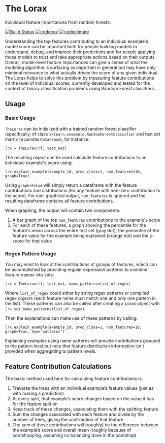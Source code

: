 # The Lorax

Individual feature importances from random forests.

[![Build Status](https://travis-ci.org/dssg/lorax.svg?branch=master)](https://travis-ci.org/dssg/lorax)
[![codecov](https://codecov.io/gh/dssg/lorax/branch/master/graph/badge.svg)](https://codecov.io/gh/dssg/lorax)
[![codeclimate](https://codeclimate.com/github/dssg/lorax.png)](https://codeclimate.com/github/dssg/lorax)

Understanding the top features contributing to an individual example's model score can be important both for people building models to understand, debug, and improve their predictions and for people applying those models to trust and take appropriate actions based on their outputs. Overall, model-level feature importances can give a sense of what the modeling algorithm is surfacing as important in general but may have only mimimal relevance to what actually drives the score of any given individual. The Lorax helps to solve this problem by measuring feature contributions on the level of individual scores, currently developed and tested for the context of binary classification problems using Random Forest classifiers.

## Usage

### Basic Usage

`TheLorax` can be initialized with a trained random forest classifier (specifically, of class `sklearn.ensemble.RandomForestClassifier` and test set matrix (a pandas `DataFrame`), for instance:
```
lrx = TheLorax(rf, test_mat)
```

The resulting object can be used calculate feature contributions to an individual example's score using:
```
lrx.explain_example(example_id, pred_class=1, num_features=10, graph=True)
```

Using `graph=False` will simply return a dataframe with the feature contributions and distributions (for any feature with non-zero contribution to the score). For non-graphical output, `num_features` is ignored and the resulting dataframe contains all feature contributions.

When graphing, the output will contain two components:
1. A bar graph of the top `num_features` contributions to the example's score
1. For each of these features, a graph showing the percentile for the feature's mean across the entire test set (gray dot), the percentile of the feature value for the example being explained (orange dot) and the z-score for that value

### Regex Pattern Usage

You may want to look at the contributions of groups of features, which can be accomplished by providing regular expression patterns to combine feature names into sets:
```
lrx = TheLorax(rf, test_mat, name_patterns=list_of_regex)
```

Where `list_of_regex` could either by string regex patterns or compiled regex objects (each feature name must match one and only one pattern in the list). These patterns can also be called after creating a Lorax object with `lrx.set_name_patterns(list_of_regex)`.

Then the explanations can make use of these patterns by calling:
```
lrx.explain_example(example_id, pred_class=1, num_features=10, graph=True, how='patterns')
```

Explaining examples using name patterns will provide contributions grouped to the pattern level but note that feature distribution information isn't provided when aggregating to pattern levels.

## Feature Contribution Calculations

The basic method used here for calculating feature contributions is:

1. Traverse the trees with an individual example’s feature values (just as with making a prediction)
1. At every split, that example’s score changes based on the value it has for the feature split on
1. Keep track of these changes, associating them with the splitting feature
1. Sum the changes associated with each feature and divide by the number of trees, giving the contribution of that feature
1. The sum of these contributions will (roughly) be the difference between the example’s score and overall mean (roughly because of bootstrapping, assuming no balancing done in the bootstrap)
